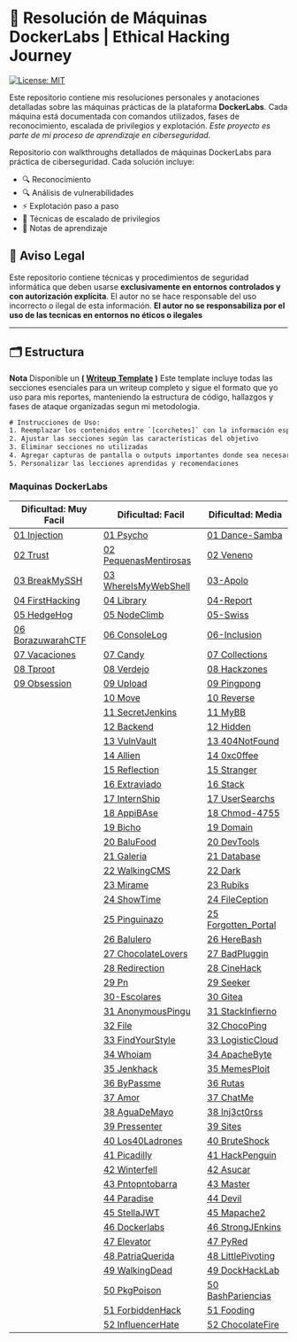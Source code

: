 	
<h1> 🧠 Resolución de Máquinas DockerLabs | Ethical Hacking Journey</h1>

[![License: MIT](https://img.shields.io/badge/License-MIT-blue.svg)](https://opensource.org/licenses/MIT)

Este repositorio contiene mis resoluciones personales y anotaciones detalladas sobre las máquinas prácticas de la plataforma **DockerLabs**. Cada máquina está documentada con comandos utilizados, fases de reconocimiento, escalada de privilegios y explotación.
*Este proyecto es parte de mi proceso de aprendizaje en ciberseguridad.*

Repositorio con walkthroughs detallados de máquinas DockerLabs para práctica de ciberseguridad. Cada solución incluye:
- 🔍 Reconocimiento
- 🔍 Análisis de vulnerabilidades
- ⚡ Explotación paso a paso
- 🚀 Técnicas de escalado de privilegios
- 📌 Notas de aprendizaje

## 📜 Aviso Legal  
Este repositorio contiene técnicas y procedimientos de seguridad informática que deben usarse **exclusivamente en entornos controlados y con autorización explícita**. El autor no se hace responsable del uso incorrecto o ilegal de esta información.
**El autor no se responsabiliza por el uso de las tecnicas en entornos no éticos o ilegales**

---
## 🗂 Estructura
**Nota** Disponible un **( [Writeup Template](/00-Template.md) )** Este template incluye todas las secciones esenciales para un writeup completo y sigue el formato que yo uso para mis reportes, manteniendo la estructura de código, hallazgos y fases de ataque organizadas segun mi metodologia.

```txt
# Instrucciones de Uso:
1. Reemplazar los contenidos entre `[corchetes]` con la información específica de la máquina
2. Ajustar las secciones según las características del objetivo
3. Eliminar secciones no utilizadas
4. Agregar capturas de pantalla o outputs importantes donde sea necesario
5. Personalizar las lecciones aprendidas y recomendaciones
```

### Maquinas DockerLabs

| Dificultad: Muy Facil                                              | Dificultad: Facil                                                       | Dificultad: Media                                                    |
| ------------------------------------------------------------------ | ----------------------------------------------------------------------- | -------------------------------------------------------------------- |
| [01 Injection](01-DockerLabs/01-MyFacil/01-Injection.md)           | [01 Psycho](01-DockerLabs/02-Facil/01-Psycho.md)                        | [01 Dance-Samba](01-DockerLabs/03-Media/01-Dance-Samba.md)           |
| [02 Trust](01-DockerLabs/01-MyFacil/02-Trust.md)                   | [02 PequenasMentirosas](01-DockerLabs/02-Facil/02-PequenasMentirosa.md) | [02 Veneno](01-DockerLabs/03-Media/02-Veneno.md)                     |
| [03 BreakMySSH](01-DockerLabs/01-MyFacil/03-BreakMySSH.md)         | [03 WhereIsMyWebShell](01-DockerLabs/02-Facil/03-WhereIsMyWebShell.md)  | [03-Apolo](01-DockerLabs/03-Media/03-Apolo.md)                       |
| [04 FirstHacking](01-DockerLabs/01-MyFacil/04-FirstHacking.md)     | [04 Library](01-DockerLabs/02-Facil/04-Library.md)                      | [04-Report](01-DockerLabs/03-Media/04-Report.md)                     |
| [05 HedgeHog](01-DockerLabs/01-MyFacil/05-HedgeHog.md)             | [05 NodeClimb](01-DockerLabs/02-Facil/05-NodeClimb.md)                  | [05-Swiss](01-DockerLabs/03-Media/05-Swiss.md)                       |
| [06 BorazuwarahCTF](01-DockerLabs/01-MyFacil/06-BorazuwarahCTF.md) | [06 ConsoleLog](01-DockerLabs/02-Facil/06-ConsoleLog.md)                | [06-Inclusion](01-DockerLabs/03-Media/06-Inclusion.md)               |
| [07 Vacaciones](01-DockerLabs/01-MyFacil/07-Vacaciones.md)         | [07 Candy](01-DockerLabs/02-Facil/07-Candy.md)                          | [07 Collections](01-DockerLabs/03-Media/07-Collections.md)           |
| [08 Tproot](01-DockerLabs/01-MyFacil/08-Tproot.md)                 | [08 Verdejo](01-DockerLabs/02-Facil/08-Verdejo.md)                      | [08 Hackzones](01-DockerLabs/03-Media/08-Hackzones.md)               |
| [09 Obsession](01-DockerLabs/01-MyFacil/09-Obsession.md)           | [09 Upload](01-DockerLabs/02-Facil/09-Upload.md)                        | [09 Pingpong](01-DockerLabs/03-Media/09-Pingpong.md)                 |
|                                                                    | [10 Move](01-DockerLabs/02-Facil/10-Move.md)                            | [10 Reverse](01-DockerLabs/03-Media/10-Reverse.md)                   |
|                                                                    | [11 SecretJenkins](01-DockerLabs/02-Facil/11-SecretJenkins.md)          | [11 MyBB](01-DockerLabs/03-Media/11-MyBB.md)                         |
|                                                                    | [12 Backend](01-DockerLabs/02-Facil/12-Backend.md)                      | [12 Hidden](01-DockerLabs/03-Media/12-Hidden.md)                     |
|                                                                    | [13 VulnVault](01-DockerLabs/02-Facil/13-VulnVault.md)                  | [13 404NotFound](01-DockerLabs/03-Media/13-404NotFound.md)           |
|                                                                    | [14 Allien](01-DockerLabs/02-Facil/14-Allien.md)                        | [14 0xc0ffee](01-DockerLabs/03-Media/14-0xc0ffee.md)                 |
|                                                                    | [15 Reflection](01-DockerLabs/02-Facil/15-Reflection.md)                | [15 Stranger](01-DockerLabs/03-Media/15-Stranger.md)                 |
|                                                                    | [16 Extraviado](01-DockerLabs/02-Facil/16-Extraviado.md)                | [16 Stack](01-DockerLabs/03-Media/16-Stack.md)                       |
|                                                                    | [17 InternShip](01-DockerLabs/02-Facil/17-InternShip.md)                | [17 UserSearchs](01-DockerLabs/03-Media/17-UserSearchs.md)           |
|                                                                    | [18 AppiBAse](01-DockerLabs/02-Facil/18-AppiBAse.md)                    | [18 Chmod-4755](01-DockerLabs/03-Media/18-Chmod-4755.md)             |
|                                                                    | [19 Bicho](01-DockerLabs/02-Facil/19-Bicho.md)                          | [19 Domain](01-DockerLabs/03-Media/19-Domain.md)                     |
|                                                                    | [20 BaluFood](01-DockerLabs/02-Facil/20-BaluFood.md)                    | [20 DevTools](01-DockerLabs/03-Media/20-DevTools.md)                 |
|                                                                    | [21 Galeria](01-DockerLabs/02-Facil/21-Galeria.md)                      | [21 Database](01-DockerLabs/03-Media/21-Database.md)                 |
|                                                                    | [22 WalkingCMS](01-DockerLabs/02-Facil/22-WalkingCMS.md)                | [22 Dark](01-DockerLabs/03-Media/22-Dark.md)                         |
|                                                                    | [23 Mirame](01-DockerLabs/02-Facil/23-Mirame.md)                        | [23 Rubiks](01-DockerLabs/03-Media/23-Rubiks.md)                     |
|                                                                    | [24 ShowTime](01-DockerLabs/02-Facil/24-ShowTime.md)                    | [24 FileCeption](01-DockerLabs/03-Media/24-FileCeption.md)           |
|                                                                    | [25 Pinguinazo](01-DockerLabs/02-Facil/25-Pinguinazo.md)                | [25 Forgotten_Portal](01-DockerLabs/03-Media/25-Forgotten_Portal.md) |
|                                                                    | [26 Balulero](01-DockerLabs/02-Facil/26-Balulero.md)                    | [26 HereBash](01-DockerLabs/03-Media/26-HereBash.md)                 |
|                                                                    | [27 ChocolateLovers](01-DockerLabs/02-Facil/27-ChocolateLovers.md)      | [27 BadPluggin](01-DockerLabs/03-Media/27-BadPluggin.md)             |
|                                                                    | [28 Redirection](01-DockerLabs/02-Facil/28-Redirection.md)              | [28 CineHack](01-DockerLabs/03-Media/28-CineHack.md)                 |
|                                                                    | [29 Pn](01-DockerLabs/02-Facil/29-Pn.md)                                | [29 Seeker](01-DockerLabs/03-Media/29-Seeker.md)                     |
|                                                                    | [30-Escolares](01-DockerLabs/02-Facil/30-Escolares.md)                  | [30 Gitea](01-DockerLabs/03-Media/30-Gitea.md)                       |
|                                                                    | [31 AnonymousPingu](01-DockerLabs/02-Facil/31-AnonymousPingu.md)        | [31 StackInfierno](01-DockerLabs/03-Media/31-StackInfierno.md)       |
|                                                                    | [32 File](01-DockerLabs/02-Facil/32-File.md)                            | [32 ChocoPing](01-DockerLabs/03-Media/32-ChocoPing.md)               |
|                                                                    | [33 FindYourStyle](01-DockerLabs/02-Facil/33-FindYourStyle.md)          | [33 LogisticCloud](01-DockerLabs/03-Media/33-LogisticCloud.md)       |
|                                                                    | [34 Whoiam](01-DockerLabs/02-Facil/34-Whoiam.md)                        | [34 ApacheByte](01-DockerLabs/03-Media/34-ApacheByte.md)             |
|                                                                    | [35 Jenkhack](01-DockerLabs/02-Facil/35-Jenkhack.md)                    | [35 MemesPloit](01-DockerLabs/03-Media/35-MemesPloit.md)             |
|                                                                    | [36 ByPassme](01-DockerLabs/02-Facil/36-ByPassme.md)                    | [36 Rutas](01-DockerLabs/03-Media/36-Rutas.md)                       |
|                                                                    | [37 Amor](01-DockerLabs/02-Facil/37-Amor.md)                            | [37 ChatMe](01-DockerLabs/03-Media/37-ChatMe.md)                     |
|                                                                    | [38 AguaDeMayo](01-DockerLabs/02-Facil/38-AguaDeMayo.md)                | [38 Inj3ct0rss](01-DockerLabs/03-Media/38-Inj3ct0rss.md)             |
|                                                                    | [39 Pressenter](01-DockerLabs/02-Facil/39-Pressenter.md)                | [39 Sites](01-DockerLabs/03-Media/39-Sites.md)                       |
|                                                                    | [40 Los40Ladrones](01-DockerLabs/02-Facil/40-Los40Ladrones.md)          | [40 BruteShock](01-DockerLabs/03-Media/40-BruteShock.md)             |
|                                                                    | [41 Picadilly](01-DockerLabs/02-Facil/41-Picadilly.md)                  | [41 HackPenguin](01-DockerLabs/03-Media/41-HackPenguin.md)           |
|                                                                    | [42 Winterfell](01-DockerLabs/02-Facil/42-Winterfell.md)                | [42 Asucar](01-DockerLabs/03-Media/42-Asucar.md)                     |
|                                                                    | [43 Pntopntobarra](01-DockerLabs/02-Facil/43-Pntopntobarra.md)          | [43 Master](01-DockerLabs/03-Media/43-Master.md)                     |
|                                                                    | [44 Paradise](01-DockerLabs/02-Facil/44-Paradise.md)                    | [44 Devil](01-DockerLabs/03-Media/44-Devil.md)                       |
|                                                                    | [45 StellaJWT](01-DockerLabs/02-Facil/45-StellaJWT.md)                  | [45 Mapache2](01-DockerLabs/03-Media/45-Mapache2.md)                 |
|                                                                    | [46 Dockerlabs](01-DockerLabs/02-Facil/46-Dockerlabs.md)                | [46 StrongJEnkins](01-DockerLabs/03-Media/46-StrongJEnkins.md)       |
|                                                                    | [47 Elevator](01-DockerLabs/02-Facil/47-Elevator.md)                    | [47 PyRed](01-DockerLabs/03-Media/47-PyRed.md)                       |
|                                                                    | [48 PatriaQuerida](01-DockerLabs/02-Facil/48-PatriaQuerida.md)          | [48 LittlePivoting](01-DockerLabs/03-Media/48-LittlePivoting.md)     |
|                                                                    | [49 WalkingDead](01-DockerLabs/02-Facil/49-WalkingDead.md)              | [49 DockHackLab](01-DockerLabs/03-Media/49-DockHackLab.md)           |
|                                                                    | [50 PkgPoison](01-DockerLabs/02-Facil/50-PkgPoison.md)                  | [50 BashPariencias](01-DockerLabs/03-Media/50-BashPariencias.md)     |
|                                                                    | [51 ForbiddenHack](01-DockerLabs/02-Facil/51-ForbiddenHack.md)          | [51 Fooding](01-DockerLabs/03-Media/51-Fooding.md)                   |
|                                                                    | [52 InfluencerHate](01-DockerLabs/02-Facil/52-InfluencerHate.md)        | [52 ChocolateFire](01-DockerLabs/03-Media/52-ChocolateFire.md)       |
